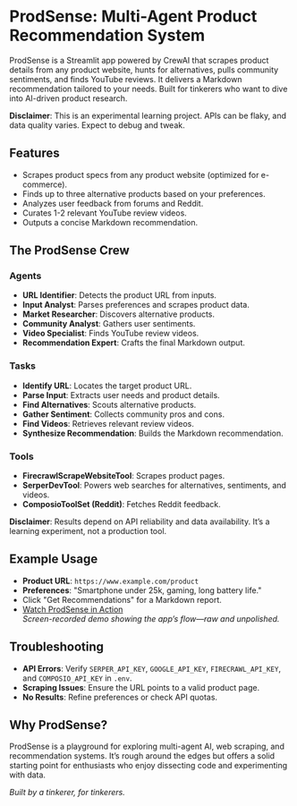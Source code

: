 # ProdSense: Multi-Agent Product Recommendation System

ProdSense is a Streamlit app powered by CrewAI that scrapes product details from any product website, hunts for alternatives, pulls community sentiments, and finds YouTube reviews. It delivers a Markdown recommendation tailored to your needs. Built for tinkerers who want to dive into AI-driven product research.

**Disclaimer**: This is an experimental learning project. APIs can be flaky, and data quality varies. Expect to debug and tweak.

## Features

- Scrapes product specs from any product website (optimized for e-commerce).
- Finds up to three alternative products based on your preferences.
- Analyzes user feedback from forums and Reddit.
- Curates 1-2 relevant YouTube review videos.
- Outputs a concise Markdown recommendation.

## The ProdSense Crew

### Agents
- **URL Identifier**: Detects the product URL from inputs.
- **Input Analyst**: Parses preferences and scrapes product data.
- **Market Researcher**: Discovers alternative products.
- **Community Analyst**: Gathers user sentiments.
- **Video Specialist**: Finds YouTube review videos.
- **Recommendation Expert**: Crafts the final Markdown output.

### Tasks
- **Identify URL**: Locates the target product URL.
- **Parse Input**: Extracts user needs and product details.
- **Find Alternatives**: Scouts alternative products.
- **Gather Sentiment**: Collects community pros and cons.
- **Find Videos**: Retrieves relevant review videos.
- **Synthesize Recommendation**: Builds the Markdown recommendation.

### Tools
- **FirecrawlScrapeWebsiteTool**: Scrapes product pages.
- **SerperDevTool**: Powers web searches for alternatives, sentiments, and videos.
- **ComposioToolSet (Reddit)**: Fetches Reddit feedback.

**Disclaimer**: Results depend on API reliability and data availability. It’s a learning experiment, not a production tool.

## Example Usage

- **Product URL**: `https://www.example.com/product`
- **Preferences**: "Smartphone under 25k, gaming, long battery life."
- Click "Get Recommendations" for a Markdown report.
- [Watch ProdSense in Action](assets/prodsense-demo.mp4)  
  *Screen-recorded demo showing the app’s flow—raw and unpolished.*

## Troubleshooting

- **API Errors**: Verify `SERPER_API_KEY`, `GOOGLE_API_KEY`, `FIRECRAWL_API_KEY`, and `COMPOSIO_API_KEY` in `.env`.
- **Scraping Issues**: Ensure the URL points to a valid product page.
- **No Results**: Refine preferences or check API quotas.

## Why ProdSense?

ProdSense is a playground for exploring multi-agent AI, web scraping, and recommendation systems. It’s rough around the edges but offers a solid starting point for enthusiasts who enjoy dissecting code and experimenting with data.

*Built by a tinkerer, for tinkerers.*
